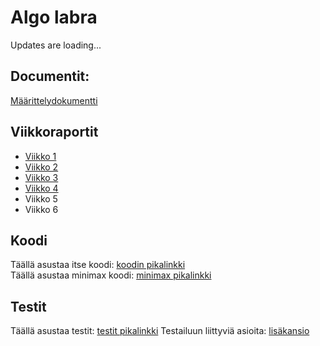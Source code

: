 # Algo labra

Updates are loading...

## Documentit:

[Määrittelydokumentti](documents/Määrittely.md)

## Viikkoraportit

- [Viikko 1](documents/viikkoraportit/viikko1.md)
- [Viikko 2](documents/viikkoraportit/viikko2.md)
- [Viikko 3](documents/viikkoraportit/viikko3.md)
- [Viikko 4](documents/viikkoraportit/viikko4.md)
- Viikko 5
- Viikko 6

## Koodi

Täällä asustaa itse koodi:   [koodin pikalinkki](code/composeApp/src/desktopMain/kotlin/io/qmpu842/labs)  
Täällä asustaa minimax koodi:   [minimax pikalinkki](code/composeApp/src/desktopMain/kotlin/io/qmpu842/labs/logic/profiles/MiniMaxV1Profile.kt)


## Testit

Täällä asustaa testit:   [testit pikalinkki](code/composeApp/src/desktopTest/kotlin/io/qmpu842/labs)
Testailuun liittyviä asioita: [lisäkansio](documents/testaus)
